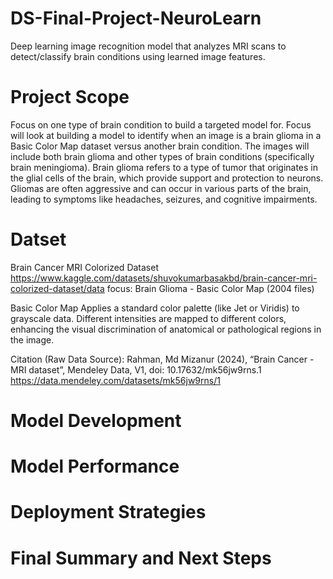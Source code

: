 # DS-Final-Project-NeuroLearn
Deep learning image recognition model that analyzes MRI scans to detect/classify brain conditions using learned image features. 

# Project Scope
Focus on one type of brain condition to build a targeted model for. Focus will look at building a model to identify when an image is a brain glioma in a Basic Color Map dataset versus another brain condition. The images will include both brain glioma and other types of brain conditions (specifically brain meningioma). 
Brain glioma refers to a type of tumor that originates in the glial cells of the brain, which provide support and protection to neurons. Gliomas are often aggressive and can occur in various parts of the brain, leading to symptoms like headaches, seizures, and cognitive impairments.

# Datset
Brain Cancer MRI Colorized Dataset
https://www.kaggle.com/datasets/shuvokumarbasakbd/brain-cancer-mri-colorized-dataset/data 
focus: Brain Glioma - Basic Color Map (2004 files)

Basic Color Map
Applies a standard color palette (like Jet or Viridis) to grayscale data. Different intensities are mapped to different colors, enhancing the visual discrimination of anatomical or pathological regions in the image.


Citation (Raw Data Source):
Rahman, Md Mizanur (2024), “Brain Cancer - MRI dataset”, Mendeley Data, V1, doi: 10.17632/mk56jw9rns.1
https://data.mendeley.com/datasets/mk56jw9rns/1

# Model Development 
 


# Model Performance



# Deployment Strategies



# Final Summary and Next Steps



